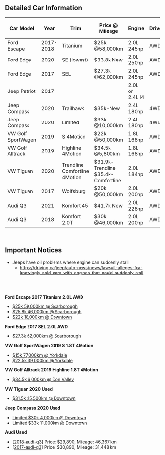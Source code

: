 ## Detailed Car Information

Car Model | Year | Trim | Price @ Mileage | Engine | Drive | Fuel Economy | 0-100/0-60 | Look
--- | --- | --- | --- | --- | --- | --- | --- | ---
Ford Escape | 2017-2018 | Titanium | $25k @58,000km | 2.0L 245hp | AWD | 11.5/8.7 | -/7.2 | 3/5
Ford Edge | 2020 | SE (lowest) | $33.8k New | 2.0L 250hp | AWD | 11.4/8.3 | -/6.8-7.5 | 3/5
Ford Edge | 2017 | SEL | $27.3k @62,000km | 2.0L 245hp | AWD | 11.9/8.6 | -/8.3 | 3/5
Jeep Patriot | 2017 | | | 2.0L or 2.4L I4 | | | -/9.6 | 4/5
Jeep Compass | 2020 | Trailhawk | $35k-New | 2.4L 180hp | 4WD | 10.8/7.8 | -/10.1 | 3/5
Jeep Compass | 2020 | Limited | $33k @10,000km | 2.4L 180hp | 4WD | 10.8/7.8 | -/10.1 | 3/5
VW Golf SportWagen | 2019 | S 4Motion | $22k @50,000km | 1.8L 168hp | AWD | 10.8/8.1 | -/7.0 | 2/5
VW Golf Alltrack | 2019 | Highline 4Motion | $34.5k @5,800km | 1.8L 168hp | AWD | 10.7/8.0 | -/7.5 | 2/5
VW Tiguan | 2020 | Trendline Comfortline 4Motion | $31.9k-Trendline $35.4k-Comfortline | 2.0L 184hp | AWD | 11.5/8.7 | -/9.5 | 3/5
VW Tiguan | 2017 | Wolfsburg | $20k @50,000km | 2.0L 200hp | AWD | 12.0/10.0 | -/7.5 | 3/5
Audi Q3 | 2021 | Komfort 45 | $41.7k New | 2.0L 228hp | AWD | 11.7/8.4 | -/7.8 | 5/5
Audi Q3 | 2018 | Komfort 2.0T | $30k @46,000km | 2.0L 200hp | AWD | 11.6/8.4 | -/8.0 | 5/5

<br />

## Important Notices

* Jeeps have oil problems where engine can suddenly stall
  * https://driving.ca/jeep/auto-news/news/lawsuit-alleges-fca-knowingly-sold-cars-with-engines-that-could-suddenly-stall


<br />
<br />

**Ford Escape 2017 Titanium 2.0L AWD**
* [$25k 59,000km @ Scarborough](https://heritageford.ca/view/used-2017-ford-escape-titanium-544049/)
* [$25.8k 46,000km @ Scarborough](https://heritageford.ca/view/used-2017-ford-escape-titanium-544099/)
* [$22k 18,000km @ Downtown](https://www.downtownford.ca/Used-Inventory/2017-Ford-Escape-Toronto-nakrTUpRLEiZjhxyjEN2bA)

**Ford Edge 2017 SEL 2.0L AWD**
* [$27.3k 62,000km @ Scarborough](https://heritageford.ca/view/used-2017-ford-edge-sel-567612/)

**VW Golf SportWagen 2019 S 1.8T 4Motion**
* [$15k 77,000km @ Yorkdale](https://www.yorkdalevw.ca/inventory/certified-used-2017-volkswagen-golf-sportwagen-1-8t-trendline-6sp-at-wtip-wagon-3vwc17au9hm502306)
* [$22.5k 39,000km @ Yorkdale](https://www.yorkdalevw.ca/inventory/certified-used-2019-volkswagen-golf-sportwagen-1-8t-cmfrtline-dsg-6sp-at-wtip-4motion-wagon-3vw117au8km510489)

**VW Golf Alltrack 2019 Highline 1.8T 4Motion**
* [$34.5k 6,000km @ Don Valley](https://www.donvalleyvolkswagen.ca/inventory/certified-used-2019-volkswagen-golf-alltrack-highline-dsg-awd-wagon-3vwh17au0km522151)

**VW Tiguan 2020 Used**
* [$31.5k 25,500km @ Downtown](https://www.volkswagendowntowntoronto.ca/en/inventory/used/2020-volkswagen-tiguan-toronto-ontario/18165020)

**Jeep Compass 2020 Used**
* [Limited $30k 4,000km @ Downtown](https://www.downtownchrysler.ca/en/used-inventory/jeep/compass/2020/2020-jeep-compass-id7258604)
* [Limited $33k 11,000km @ Downtown](https://www.downtownchrysler.ca/en/used-inventory/jeep/compass/2020/2020-jeep-compass-id7113547)

**Audi Used**
- [[2018-audi-q3]](https://www.audidowntowntoronto.com/used/vehicle/2018-audi-q3-20t-komfort-id10496649.htm) Price: $29,890, Mileage: 46,367 km 
- [[2017-audi-q3]](https://www.audidowntowntoronto.com/used/vehicle/2017-audi-q3-20t-technik-id10504306.htm) Price: $30,890, Mileage: 31,448 km
